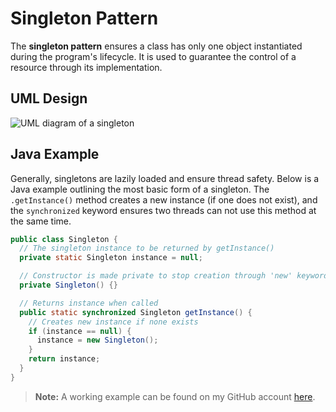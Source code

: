 # Singleton Pattern

The **singleton pattern** ensures a class has only one object instantiated during the program's lifecycle. It is used to guarantee the control of a resource through its implementation.

## UML Design

![UML diagram of a singleton](https://raw.githubusercontent.com/Codecademy/docs/main/media/singleton-uml.png)

## Java Example

Generally, singletons are lazily loaded and ensure thread safety. Below is a Java example outlining the most basic form of a singleton. The `.getInstance()` method creates a new instance (if one does not exist), and the `synchronized` keyword ensures two threads can not use this method at the same time.

```java
public class Singleton {
  // The singleton instance to be returned by getInstance()
  private static Singleton instance = null;

  // Constructor is made private to stop creation through 'new' keyword outside of getInstance()
  private Singleton() {}

  // Returns instance when called
  public static synchronized Singleton getInstance() {
    // Creates new instance if none exists
    if (instance == null) {
      instance = new Singleton();
    }
    return instance;
  }
}
```
> **Note:** A working example can be found on my GitHub account [here](https://github.com/bernard-mcgeever-giab/singleton).
